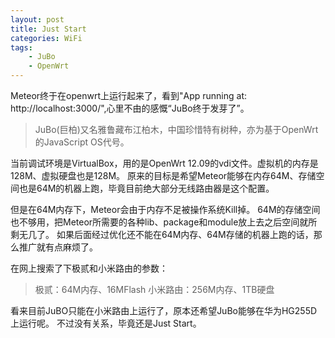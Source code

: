 ```yaml
---
layout: post
title: Just Start 
categories: WiFi
tags: 
    - JuBo 
    - OpenWrt
---
```


Meteor终于在openwrt上运行起来了，看到"App running at: http://localhost:3000/",心里不由的感慨“JuBo终于发芽了”。

>JuBo(巨柏)又名雅鲁藏布江柏木，中国珍惜特有树种，亦为基于OpenWrt的JavaScript OS代号。

当前调试环境是VirtualBox，用的是OpenWrt 12.09的vdi文件。虚拟机的内存是128M、虚拟硬盘也是128M。
原来的目标是希望Meteor能够在内存64M、存储空间也是64M的机器上跑，毕竟目前绝大部分无线路由器是这个配置。

但是在64M内存下，Meteor会由于内存不足被操作系统Kill掉。
64M的存储空间也不够用，把Meteor所需要的各种lib、package和module放上去之后空间就所剩无几了。
如果后面经过优化还不能在64M内存、64M存储的机器上跑的话，那么推广就有点麻烦了。

在网上搜索了下极贰和小米路由的参数：
> 极贰：64M内存、16MFlash
> 小米路由：256M内存、1TB硬盘

看来目前JuBO只能在小米路由上运行了，原本还希望JuBo能够在华为HG255D上运行呢。
不过没有关系，毕竟还是Just Start。


